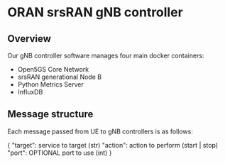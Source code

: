 # ORAN srsRAN gNB controller

## Overview

Our gNB controller software manages four main docker containers:
- Open5GS Core Network
- srsRAN generational Node B
- Python Metrics Server
- InfluxDB

## Message structure

Each message passed from UE to gNB controllers is as follows:

{
  "target": service to target (str)
  "action": action to perform (start | stop)
  "port": OPTIONAL port to use (int)
}


